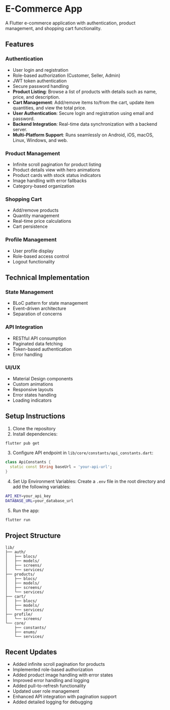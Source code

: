 # E-Commerce App

A Flutter e-commerce application with authentication, product management, and shopping cart functionality.

## Features


### Authentication
- User login and registration
- Role-based authorization (Customer, Seller, Admin)
- JWT token authentication
- Secure password handling
- **Product Listing**: Browse a list of products with details such as name, price, and description.
- **Cart Management**: Add/remove items to/from the cart, update item quantities, and view the total price.
- **User Authentication**: Secure login and registration using email and password.
- **Backend Integration**: Real-time data synchronization with a backend server.
- **Multi-Platform Support**: Runs seamlessly on Android, iOS, macOS, Linux, Windows, and web.

### Product Management 
- Infinite scroll pagination for product listing
- Product details view with hero animations
- Product cards with stock status indicators
- Image handling with error fallbacks
- Category-based organization

### Shopping Cart
- Add/remove products
- Quantity management
- Real-time price calculations
- Cart persistence

### Profile Management
- User profile display
- Role-based access control
- Logout functionality

## Technical Implementation

### State Management
- BLoC pattern for state management
- Event-driven architecture
- Separation of concerns

### API Integration
- RESTful API consumption
- Paginated data fetching
- Token-based authentication
- Error handling

### UI/UX
- Material Design components
- Custom animations
- Responsive layouts
- Error states handling
- Loading indicators


## Setup Instructions

1. Clone the repository
2. Install dependencies:
```bash
flutter pub get
```

3. Configure API endpoint in `lib/core/constants/api_constants.dart`:
```dart
class ApiConstants {
  static const String baseUrl = 'your-api-url';
}
```

4. Set Up Environment Variables: Create a `.env` file in the root directory and add the following variables:
```bash
API_KEY=your_api_key
DATABASE_URL=your_database_url
```

5. Run the app:
```bash
flutter run
```


## Project Structure

```
lib/
├── auth/
│   ├── blocs/
│   ├── models/
│   ├── screens/
│   └── services/
├── products/
│   ├── blocs/
│   ├── models/
│   ├── screens/
│   └── services/
├── cart/
│   ├── blocs/
│   ├── models/
│   └── services/
├── profile/
│   └── screens/
└── core/
    ├── constants/
    ├── enums/
    └── services/
```

## Recent Updates

- Added infinite scroll pagination for products
- Implemented role-based authorization
- Added product image handling with error states
- Improved error handling and logging
- Added pull-to-refresh functionality
- Updated user role management
- Enhanced API integration with pagination support
- Added detailed logging for debugging

